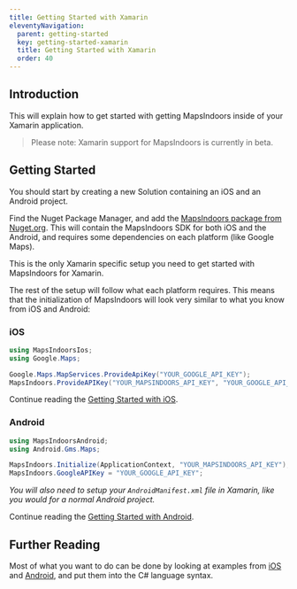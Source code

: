 ```yaml
---
title: Getting Started with Xamarin
eleventyNavigation:
  parent: getting-started
  key: getting-started-xamarin
  title: Getting Started with Xamarin
  order: 40
---
```


## Introduction

This will explain how to get started with getting MapsIndoors inside of your Xamarin application.

> Please note: Xamarin support for MapsIndoors is currently in beta.

## Getting Started

You should start by creating a new Solution containing an iOS and an Android project.

Find the Nuget Package Manager, and add the [MapsIndoors package from Nuget.org](https://www.nuget.org/packages/MapsIndoors/). This will contain the MapsIndoors SDK for both iOS and the Android, and requires some dependencies on each platform (like Google Maps).

This is the only Xamarin specific setup you need to get started with MapsIndoors for Xamarin.

The rest of the setup will follow what each platform requires. This means that the initialization of MapsIndoors will look very similar to what you know from iOS and Android:

### iOS

```csharp
using MapsIndoorsIos;
using Google.Maps;

Google.Maps.MapServices.ProvideApiKey("YOUR_GOOGLE_API_KEY");
MapsIndoors.ProvideAPIKey("YOUR_MAPSINDOORS_API_KEY", "YOUR_GOOGLE_API_KEY");
```

Continue reading the [Getting Started with iOS](/ios/v3/getting-started/#get-your-google-maps-api-keys).

### Android

```csharp
using MapsIndoorsAndroid;
using Android.Gms.Maps;

MapsIndoors.Initialize(ApplicationContext, "YOUR_MAPSINDOORS_API_KEY");
MapsIndoors.GoogleAPIKey = "YOUR_GOOGLE_API_KEY";
```

_You will also need to setup your `AndroidManifest.xml` file in Xamarin, like you would for a normal Android project._

Continue reading the [Getting Started with Android](/android/v3/#setup-google-maps).

## Further Reading

Most of what you want to do can be done by looking at examples from [iOS](/ios/v3/) and [Android](/android/v3/), and put them into the C# language syntax.
